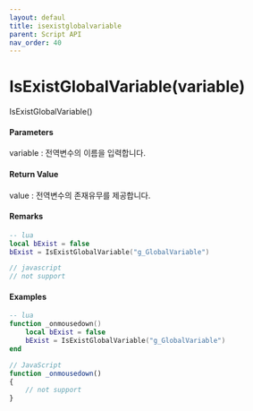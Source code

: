 ```yaml
---
layout: defaul
title: isexistglobalvariable
parent: Script API
nav_order: 40
---
```

# IsExistGlobalVariable\(variable\)

IsExistGlobalVariable\(\)

#### Parameters

variable : 전역변수의 이름을 입력합니다.

#### Return Value

value : 전역변수의 존재유무를 제공합니다.

#### Remarks



```lua
-- lua
local bExist = false
bExist = IsExistGlobalVariable("g_GlobalVariable")
```

```js
// javascript
// not support
```

#### 

#### Examples

```lua
-- lua
function _onmousedown()
    local bExist = false
    bExist = IsExistGlobalVariable("g_GlobalVariable")
end
```

```js
// JavaScript
function _onmousedown()
{        
    // not support
}
```



